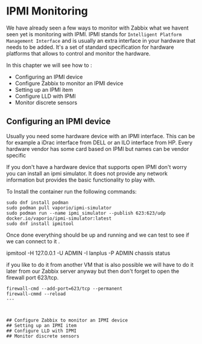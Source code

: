 # IPMI Monitoring

We have already seen a few ways to monitor with Zabbix what we havent seen yet is monitoring with IPMI. 
IPMI stands for ```Intelligent Platform Management Interface``` and is usually an extra interface in your hardware that needs to be added.
It's a set of standard specification for hardware platforms that allows to control and monitor the hardware.

In this chapter we will see how to :
- Configuring an IPMI device
- Configure Zabbix to monitor an IPMI device
- Setting up an IPMI item
- Configure LLD with IPMI
- Monitor discrete sensors


## Configuring an IPMI device

Usually you need some hardware device with an IPMI interface. This can be for example a iDrac interface from DELL or an ILO interface from HP.
Every hardware vendor has some card based on IPMI but names can be vendor specific

If you don't have a hardware device that supports open IPMI don't worry you can install an ipmi simulator. It does not provide any network information but provides the basic functionality to play with.

To Install the container run the following commands:

```
sudo dnf install podman
sudo podman pull vaporio/ipmi-simulator
sudo podman run --name ipmi_simulator --publish 623:623/udp docker.io/vaporio/ipmi-simulator:latest
sudo dnf install ipmitool
```

Once done everything should be up and running and we can test to see if we can connect to it .

ipmitool -H 127.0.0.1 -U ADMIN -I lanplus -P ADMIN chassis status

if you like to do it from another VM that is also possible we will have to do it later from our Zabbix server anyway but then don't forget to open the firewall port 623/tcp.

```
firewall-cmd --add-port=623/tcp --permanent
firewall-cmmd --reload
---



## Configure Zabbix to monitor an IPMI device
## Setting up an IPMI item
## Configure LLD with IPMI
## Monitor discrete sensors
